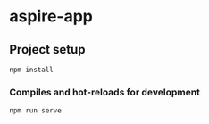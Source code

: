 # aspire-app

## Project setup
```
npm install
```

### Compiles and hot-reloads for development
```
npm run serve
```
